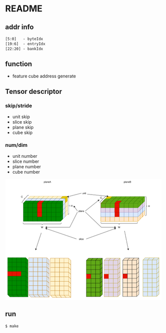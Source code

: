 # README

## addr info

```
[5:0]   - byteIdx
[19:6]  - entryIdx
[22:20] - bankIdx
```


## function

- feature cube address generate 

## Tensor descriptor

### skip/stride

  * unit skip
  * slice skip
  * plane skip
  * cube skip


### num/dim

  * unit number
  * slice number
  * plane number
  * cube number

![](cube.svg)


## run

```bash
$ make
```
